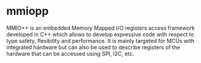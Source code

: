 # mmiopp
MMIO++ is an embedded Memory Mapped I/O registers access framework developed in C++ which allows to develop expressive code with respect to type safety, flexibility and performance.
It is mainly targeted for MCUs with integrated hardware but can also be used to describe registers of the hardware that can be accessed using SPI, I2C, etc.
